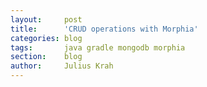 ```yaml
---
layout:     post
title:      'CRUD operations with Morphia'
categories: blog
tags:       java gradle mongodb morphia
section:    blog
author:     Julius Krah
---
```


